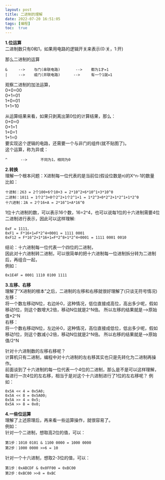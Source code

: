 ```yaml
---
layout: post
title: 二进制的理解
date: 2022-07-20 16:51:05
tags: [编程]
toc:  true
---
```

**1.位运算**  
二进制数只有0和1，如果用电路的逻辑开关来表示(0:关，1:开)  

那么二进制的运算  
```
&     -->    与门(串联电路)       -->    都为1才=1
|     -->    或门(并联电路)      -->     有一个1就=1
```
观察二进制的加法运算，  
0+0=00  
0+1=01  
1+0=01  
1+1=10  

从运算结果来看，如果只剥离出第0位的计算结果，那么：  
0+0=0  
0+1=1  
1+0=1  
1+1=0  
要实现这个逻辑的电路，还需要一个与非门的组件(就不贴图了)。  
这个运算，称为异或：  
```
^      -->      不同为1，相同为0
```

**2.转换**  
理解一个根本问题：X进制每一位代表的是当前位(假设位数是n)的X^n-1的数量  
比如：  
```
十进制：263 = 2个100+6个10+3 = 2*10^2+6*10^1+3*10^0
二进制：1011 = 1个2^3+0个2^2+1个2^1+1 = 1*2^3+0*2^2+1*2^1+1*2^0
十六进制：2A = 2个16+A = 2*16^1+A*16^0
```
1位十六进制的数，可以表示16个数，16=2^4，也可以说每1位的十六进制需要4位二进制进行表示，因此可以这样理解:  
```
0xF = 1111，
0xF1 = F*16+1=F*2^4+0001 = 1111 0001
0xF12 = F*16^2+1*16+1=F*2^8+1*2^4+0001 = 1111 0001 0010
```
结论：十六进制每一位代表一个四位的二进制，  
因此对十六进制转二进制，可以很简单的把十六进制每一位进制拆分转为二进制后，再组合一起，  
例如：  
```
0x1E4F = 0001 1110 0100 1111
```

**3.左移、右移**  
理解了“X进制的根本”之后，二进制的左移和右移就很好理解了(只谈无符号情况)  
左移：  
将一个数左移动N位，右边补0，这种情况，低位直接成高位，高出多少呢，假如移动1位，则这个数增大2倍，移动N位就是2^N倍。
所以左移的结果就是-->原始值*2^N  
右移：  
将一个数右移动N位，左边补0，这种情况，高位直接成低位，低出多少呢，假如移动1位，则这个数减小2倍，移动N位就是2^N倍。
所以右移的结果就是-->原始值/2^N  

针对十六进制数的左移右移呢？  
计算机只有二进制，编程中对十六进制的左右移其实也只是先转化为二进制再操作。  
前面谈到了十六进制的每一位代表一个4位的二进制，那么是不是可以这样理解，每进行一次4位的左右移，相当于是对这个十六进制进行了1位的左右移呢？
例如：  
```
0x5A << 4 = 0x5A0;
0x5A << 8 = 0x5A00;
0x5A >> 4 = 0x5;
0x5A >> 8 = 0x0;
```

**4.一些位运算**  
理解了上述原理后，再来看一些运算操作，就很容易了。  
例如：  
针对一个二进制，想取高2位的值，可以：  
```
第1步：1010 0101 & 1100 0000 = 1000 0000
第2步：1000 0000 >>6 = 10
```
针对一个十六进制，想取2-3位的值，可以：  
```
第1步：0xABCDF & 0x0FF00 = 0xBC00
第2步：0xBC00 >>8 = 0xBC
```

